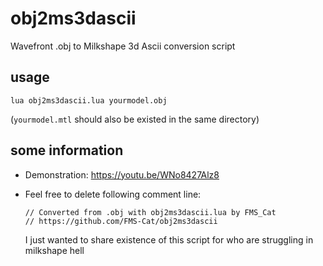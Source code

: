 # obj2ms3dascii

Wavefront .obj to Milkshape 3d Ascii conversion script

## usage

```
lua obj2ms3dascii.lua yourmodel.obj
```

(`yourmodel.mtl` should also be existed in the same directory)

## some information

- Demonstration: https://youtu.be/WNo8427Alz8

- Feel free to delete following comment line:
  ```
  // Converted from .obj with obj2ms3dascii.lua by FMS_Cat
  // https://github.com/FMS-Cat/obj2ms3dascii
  ```
  I just wanted to share existence of this script for who are struggling in milkshape hell
